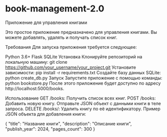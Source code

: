 # book-management-2.0
Приложение для управления книгами

Это простое приложение предназначено для управления книгами. Вы можете добавлять, удалять и получать список книг.

Требования
Для запуска приложения требуется следующее:


Python 3.6+
Flask
SQLite
Установка
Клонируйте репозиторий на локальную машину: git clone https://github.com/your_username/your_project.git
Установите зависимости: pip install -r requirements.txt
Создайте базу данных SQLite: python create_db.py
Запуск
Запустите приложение с помощью команды: python bookstore.py После этого приложение будет доступно по адресу http://localhost:5000/books.


Использование
GET /books: Получить список всех книг.
POST /books: Добавить новую книгу. Отправьте JSON объект с данными книги в теле запроса.
DELETE /books/<id>: Удалить книгу по её идентификатору.
Пример JSON объекта для добавления книги:


{
  "title": "Название книги",
  "description": "Описание книги",
  "publish_year": 2024,
  "pages_count": 300
}
